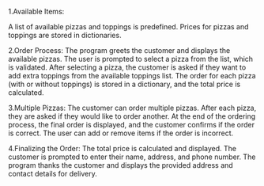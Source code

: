 1.Available Items:

A list of available pizzas and toppings is predefined.
Prices for pizzas and toppings are stored in dictionaries.

2.Order Process:
The program greets the customer and displays the available pizzas.
The user is prompted to select a pizza from the list, which is validated.
After selecting a pizza, the customer is asked if they want to add extra toppings from the available toppings list.
The order for each pizza (with or without toppings) is stored in a dictionary, and the total price is calculated.

3.Multiple Pizzas:
The customer can order multiple pizzas. After each pizza, they are asked if they would like to order another.
At the end of the ordering process, the final order is displayed, and the customer confirms if the order is correct.
The user can add or remove items if the order is incorrect.

4.Finalizing the Order:
The total price is calculated and displayed.
The customer is prompted to enter their name, address, and phone number.
The program thanks the customer and displays the provided address and contact details for delivery.
